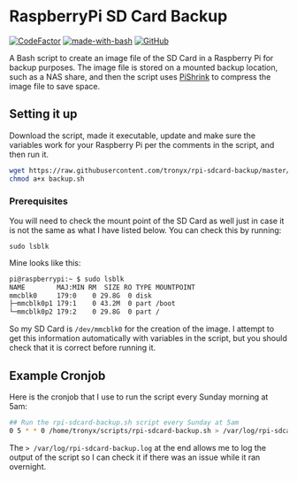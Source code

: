 # RaspberryPi SD Card Backup

[![CodeFactor](https://www.codefactor.io/repository/github/tronyx/tronitor/badge)](https://www.codefactor.io/repository/github/tronyx/tronitor) [![made-with-bash](https://img.shields.io/badge/Made%20with-Bash-1f425f.svg)](https://www.gnu.org/software/bash/) [![GitHub](https://img.shields.io/github/license/mashape/apistatus.svg)](https://github.com/tronyx/tronitor/blob/develop/LICENSE.md)

A Bash script to create an image file of the SD Card in a Raspberry Pi for backup purposes. The image file is stored on a mounted backup location, such as a NAS share, and then the script uses [PiShrink](https://github.com/Drewsif/PiShrink) to compress the image file to save space.

## Setting it up

Download the script, made it executable, update and make sure the variables work for your Raspberry Pi per the comments in the script, and then run it.

```bash
wget https://raw.githubusercontent.com/tronyx/rpi-sdcard-backup/master/rpi-sdcard-backup.sh
chmod a+x backup.sh
```

### Prerequisites
You will need to check the mount point of the SD Card as well just in case it is not the same as what I have listed below. You can check this by running:

`sudo lsblk`

Mine looks like this:

```bash
pi@raspberrypi:~ $ sudo lsblk
NAME        MAJ:MIN RM  SIZE RO TYPE MOUNTPOINT
mmcblk0     179:0    0 29.8G  0 disk 
├─mmcblk0p1 179:1    0 43.2M  0 part /boot
└─mmcblk0p2 179:2    0 29.8G  0 part /
```

So my SD Card is `/dev/mmcblk0` for the creation of the image. I attempt to get this information automatically with variables in the script, but you should check that it is correct before running it.

## Example Cronjob

Here is the cronjob that I use to run the script every Sunday morning at 5am:

```bash
## Run the rpi-sdcard-backup.sh script every Sunday at 5am
0 5 * * 0 /home/tronyx/scripts/rpi-sdcard-backup.sh > /var/log/rpi-sdcard-backup.log
```

The `> /var/log/rpi-sdcard-backup.log` at the end allows me to log the output of the script so I can check it if there was an issue while it ran overnight.